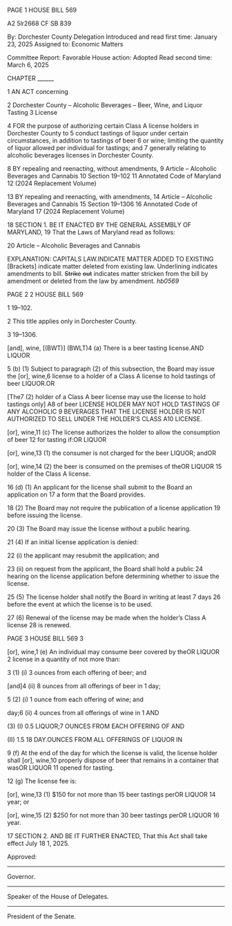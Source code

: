 PAGE 1
HOUSE BILL 569

A2 5lr2668
CF SB 839

By: Dorchester County Delegation
Introduced and read first time: January 23, 2025
Assigned to: Economic Matters

Committee Report: Favorable
House action: Adopted
Read second time: March 6, 2025

CHAPTER ______

1 AN ACT concerning

2 Dorchester County – Alcoholic Beverages – Beer, Wine, and Liquor Tasting
3 License

4 FOR the purpose of authorizing certain Class A license holders in Dorchester County to
5 conduct tastings of liquor under certain circumstances, in addition to tastings of beer
6 or wine; limiting the quantity of liquor allowed per individual for tastings; and
7 generally relating to alcoholic beverages licenses in Dorchester County.

8 BY repealing and reenacting, without amendments,
9 Article – Alcoholic Beverages and Cannabis
10 Section 19–102
11 Annotated Code of Maryland
12 (2024 Replacement Volume)

13 BY repealing and reenacting, with amendments,
14 Article – Alcoholic Beverages and Cannabis
15 Section 19–1306
16 Annotated Code of Maryland
17 (2024 Replacement Volume)

18 SECTION 1. BE IT ENACTED BY THE GENERAL ASSEMBLY OF MARYLAND,
19 That the Laws of Maryland read as follows:

20 Article – Alcoholic Beverages and Cannabis

EXPLANATION: CAPITALS LAW.INDICATE MATTER ADDED TO EXISTING
[Brackets] indicate matter deleted from existing law.
Underlining indicates amendments to bill.
~~Strike~~ ~~out~~ indicates matter stricken from the bill by amendment or deleted from the law by
amendment. *hb0569*

PAGE 2
2 HOUSE BILL 569

1 19–102.

2 This title applies only in Dorchester County.

3 19–1306.

[and], wine, [(BWT)] (BWLT)4 (a) There is a beer tasting license.AND LIQUOR

5 (b) (1) Subject to paragraph (2) of this subsection, the Board may issue the
[or], wine,6 license to a holder of a Class A license to hold tastings of beer LIQUOR.OR

[The7 (2) holder of a Class A beer license may use the license to hold tastings
only] A8 of beer LICENSE HOLDER MAY NOT HOLD TASTINGS OF ANY ALCOHOLIC
9 BEVERAGES THAT THE LICENSE HOLDER IS NOT AUTHORIZED TO SELL UNDER THE
HOLDER’S CLASS A10 LICENSE.

[or], wine,11 (c) The license authorizes the holder to allow the consumption of beer
12 for tasting if:OR LIQUOR

[or], wine,13 (1) the consumer is not charged for the beer LIQUOR; andOR

[or], wine,14 (2) the beer is consumed on the premises of theOR LIQUOR
15 holder of the Class A license.

16 (d) (1) An applicant for the license shall submit to the Board an application on
17 a form that the Board provides.

18 (2) The Board may not require the publication of a license application
19 before issuing the license.

20 (3) The Board may issue the license without a public hearing.

21 (4) If an initial license application is denied:

22 (i) the applicant may resubmit the application; and

23 (ii) on request from the applicant, the Board shall hold a public
24 hearing on the license application before determining whether to issue the license.

25 (5) The license holder shall notify the Board in writing at least 7 days
26 before the event at which the license is to be used.

27 (6) Renewal of the license may be made when the holder’s Class A license
28 is renewed.

PAGE 3
HOUSE BILL 569 3

[or], wine,1 (e) An individual may consume beer covered by theOR LIQUOR
2 license in a quantity of not more than:

3 (1) (i) 3 ounces from each offering of beer; and

[and]4 (ii) 8 ounces from all offerings of beer in 1 day;

5 (2) (i) 1 ounce from each offering of wine; and

day;6 (ii) 4 ounces from all offerings of wine in 1 AND

(3) (I) 0.5 LIQUOR;7 OUNCES FROM EACH OFFERING OF AND

(II) 1.5 18 DAY.OUNCES FROM ALL OFFERINGS OF LIQUOR IN

9 (f) At the end of the day for which the license is valid, the license holder shall
[or], wine,10 properly dispose of beer that remains in a container that wasOR LIQUOR
11 opened for tasting.

12 (g) The license fee is:

[or], wine,13 (1) $150 for not more than 15 beer tastings perOR LIQUOR
14 year; or

[or], wine,15 (2) $250 for not more than 30 beer tastings perOR LIQUOR
16 year.

17 SECTION 2. AND BE IT FURTHER ENACTED, That this Act shall take effect July
18 1, 2025.

Approved:

________________________________________________________________________________
Governor.

________________________________________________________________________________
Speaker of the House of Delegates.

________________________________________________________________________________
President of the Senate.